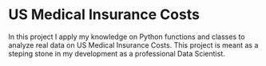 # US Medical Insurance Costs

In this project I apply my knowledge on Python functions and classes to analyze real data on US Medical Insurance Costs. This project is meant as a steping stone in my development as a professional Data Scientist.
